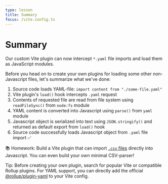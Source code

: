 ```yaml
---
type: lesson
title: Summary
focus: /vite.config.ts
---
```


# Summary

Our custom Vite plugin can now intercept `*.yaml` file imports and load them as JavaScript modules.

Before you head on to create your own plugins for loading some other non-Javascript files, let's summarize what we've done:

<ol>
  <li>Source code loads YAML-file: <code class="whitespace-nowrap">import content from "./some-file.yaml"</code>

  <li class="mt2">Vite plugin's <code>load()</code> hook intercepts <code>.yaml</code> request</li>

  <li class="mt2">Contents of requested file are read from file system using <code>readFileSync()</code> from <code>node:fs</code> module</li>

  <li class="mt2">YAML content is converted into Javascript using <code>parse()</code> from <code>yaml</code> module</li>

  <li class="mt2">Javascript object is serialized into text using <code>JSON.stringify()</code> and returned as default export from <code>load()</code> hook</li>

  <li class="mt2">Source code successfully loads Javascript object from <code>.yaml</code> file import&nbsp;✅</li>
</ol>

📚 Homework: Build a Vite plugin that can import [`.csv` files](https://en.wikipedia.org/wiki/Comma-separated_values) directly into Javascript. You can even build your own minimal CSV-parser!

Tip: Before creating your own plugin, search for popular Vite or compatible Rollup plugins. For YAML support, you can directly add the official [@rollup/plugin-yaml](https://www.npmjs.com/package/@rollup/plugin-yaml) to your Vite config.
